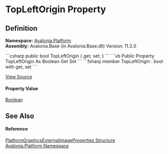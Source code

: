 # TopLeftOrigin Property




## Definition
**Namespace:** <a href="N_Avalonia_Platform">Avalonia.Platform</a>  
**Assembly:** Avalonia.Base (in Avalonia.Base.dll) Version: 11.2.0

<Tabs groupId="api-code-preview">
<TabItem value="csharp" label="C#">
```csharp
public bool TopLeftOrigin {
	get;
 set; }
```
</TabItem>
<TabItem value="vb" label="VB">
```vb
Public Property TopLeftOrigin As Boolean
		Get
	Set
```
</TabItem>
<TabItem value="fsharp" label="F#">
```fsharp
member TopLeftOrigin : bool with 
		get, set
```
</TabItem>
</Tabs>



<a href="https://github.com/AvaloniaUI/Avalonia/tree/master/src/Avalonia.Base/Platform/PlatformGraphicsExternalMemory.cs#L10" title="View the source code">View Source</a>



#### Property Value
<a href="https://learn.microsoft.com/dotnet/api/system.boolean" target="_blank" rel="noopener noreferrer">Boolean</a>

## See Also


#### Reference
<a href="T_Avalonia_Platform_PlatformGraphicsExternalImageProperties">PlatformGraphicsExternalImageProperties Structure</a>  
<a href="N_Avalonia_Platform">Avalonia.Platform Namespace</a>  


